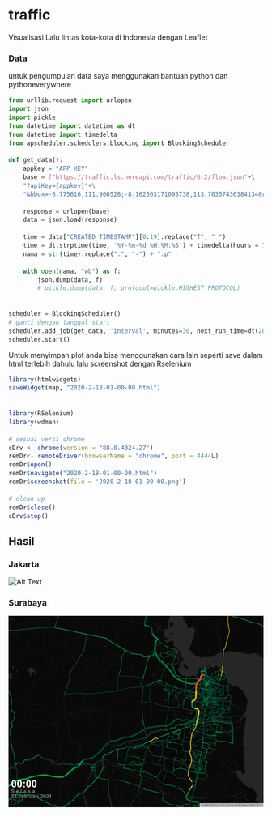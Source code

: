 # traffic
Visualisasi Lalu lintas kota-kota di Indonesia dengan Leaflet

### Data
untuk pengumpulan data saya menggunakan bantuan python dan pythoneverywhere

```python
from urllib.request import urlopen
import json
import pickle
from datetime import datetime as dt
from datetime import timedelta
from apscheduler.schedulers.blocking import BlockingScheduler

def get_data(): 
    appkey = "APP KEY"
    base = f"https://traffic.ls.hereapi.com/traffic/6.2/flow.json"+\
    "?apiKey={appkey}"+\
    "&bbox=-6.775616,111.906528;-8.162503171095738,113.70357436384134&responseattributes=sh,fc"

    response = urlopen(base)
    data = json.load(response)

    time = data["CREATED_TIMESTAMP"][0:19].replace("T", " ")    
    time = dt.strptime(time, '%Y-%m-%d %H:%M:%S') + timedelta(hours = 7)
    nama = str(time).replace(":", "-") + ".p"
    
    with open(nama, "wb") as f:
        json.dump(data, f)
        # pickle.dump(data, f, protocol=pickle.HIGHEST_PROTOCOL)


scheduler = BlockingScheduler()
# ganti dengan tanggal start
scheduler.add_job(get_data, 'interval', minutes=30, next_run_time=dt(2020, 2, 18, 17, 0, 0))
scheduler.start()
```

Untuk menyimpan plot anda bisa menggunakan cara lain
seperti save dalam html terlebih dahulu lalu screenshot dengan Rselenium
```r
library(htmlwidgets)
saveWidget(map, "2020-2-18-01-00-00.html")


library(RSelenium)
library(wdman)

# sesuai versi chrome
cDrv <- chrome(version = "88.0.4324.27")
remDr<- remoteDriver(browserName = "chrome", port = 4444L)
remDr$open()
remDr$navigate("2020-2-18-01-00-00.html")
remDr$screenshot(file = '2020-2-18-01-00-00.png')

# clean up
remDr$close()
cDrv$stop()
```

## Hasil
### Jakarta
![Alt Text](https://github.com/Alfrzlp/traffic/blob/main/hasil/jakarta.gif)

### Surabaya
![Alt Text](https://github.com/Alfrzlp/traffic/blob/main/hasil/surabaya_.gif)
